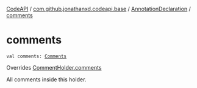 [CodeAPI](../../index.md) / [com.github.jonathanxd.codeapi.base](../index.md) / [AnnotationDeclaration](index.md) / [comments](.)

# comments

`val comments: `[`Comments`](../../com.github.jonathanxd.codeapi.base.comment/-comments/index.md)

Overrides [CommentHolder.comments](../../com.github.jonathanxd.codeapi.base.comment/-comment-holder/comments.md)

All comments inside this holder.

